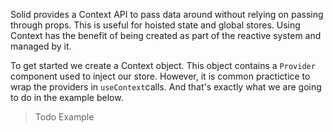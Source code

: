 Solid provides a Context API to pass data around without relying on passing through props. This is useful for hoisted state and global stores. Using Context has the benefit of being created as part of the reactive system and managed by it.

To get started we create a Context object. This object contains a `Provider` component used to inject our store. However, it is common practictice to wrap the providers in `useContext`calls. And that's exactly what we are going to do in the example below.

> Todo Example
